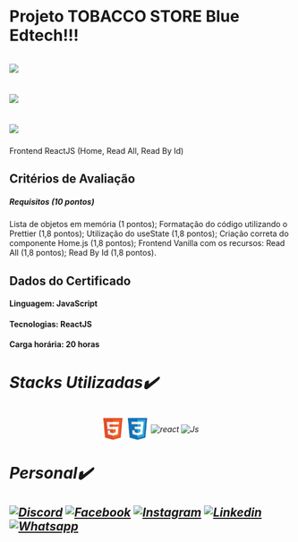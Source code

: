 # Projeto TOBACCO STORE Blue Edtech!!!

## <img src = 'https://user-images.githubusercontent.com/97798047/166138236-731d796b-6f6f-49ad-ab3b-214b0d2318d9.png' />

## <img src = 'https://user-images.githubusercontent.com/97798047/166138245-e019c5ef-53aa-4f26-8401-32b37ef513e8.png' />

## <img src = 'https://user-images.githubusercontent.com/97798047/166138275-2d947253-96bb-4e3f-92ee-f9432369b0a2.png' />


Frontend ReactJS (Home, Read All, Read By Id)

## Critérios de Avaliação
##### Requisitos (10 pontos)

Lista de objetos em memória (1 pontos);
Formatação do código utilizando o Prettier (1,8 pontos);
Utilização do useState (1,8 pontos);
Criação correta do componente Home.js (1,8 pontos);
Frontend Vanilla com os recursos:
Read All (1,8 pontos);
Read By Id (1,8 pontos).

## Dados do Certificado
#### Linguagem: JavaScript
#### Tecnologias: ReactJS
#### Carga horária: 20 horas

## <h1> <i>Stacks Utilizadas✔️<i></h1>
 
<p align="center">
 <div align="center"><br>
  <img align="center" alt="HTML" height="40" width="40" src="https://raw.githubusercontent.com/devicons/devicon/master/icons/html5/html5-original.svg">
  <img align="center" alt="CSS" height="40" width="40" src="https://raw.githubusercontent.com/devicons/devicon/master/icons/css3/css3-original.svg">
  <img align="center" alt="react" height="40" width="40" src="https://img.icons8.com/color/48/000000/react-native.png"> 
  <img align="center" alt="Js" height="40" width="40" src="https://img.icons8.com/color/48/000000/javascript--v1.png"> 
 </div> </p>
 
 
## <h1> <i>Personal✔️<i></h1>
  
  ## [![Discord](https://img.shields.io/badge/Discord-7289DA?style=for-the-badge&logo=discord&logoColor=white)](https://discord.gg/ghaa7sEu) [![Facebook](https://img.shields.io/badge/Facebook-1877F2?style=for-the-badge&logo=facebook&logoColor=white)](https://www.facebook.com/danilo.diniz.319452) [![Instagram](https://img.shields.io/badge/Instagram-E4405F?style=for-the-badge&logo=instagram&logoColor=white)](https://www.instagram.com/dan_dinizs/) [![Linkedin](https://img.shields.io/badge/LinkedIn-0077B5?style=for-the-badge&logo=linkedin&logoColor=white)](https://www.linkedin.com/in/danilo-diniz-dos-santos-7034b8136/) [![Whatsapp](https://img.shields.io/badge/WhatsApp-25D366?style=for-the-badge&logo=whatsapp&logoColor=white)](https://api.whatsapp.com/send?phone=5521979157512)
